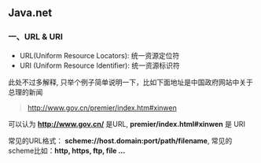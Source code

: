 ## Java.net

### 一、URL & URI

* URL(Uniform  Resource Locators): 统一资源定位符
* URI (Uniform  Resource Identifier): 统一资源标识符

此处不过多解释, 只举个例子简单说明一下，比如下面地址是中国政府网站中关于总理的新闻 

>  http://www.gov.cn/premier/index.htm#xinwen

可以认为 **http://www.gov.cn/** 是URL,  **premier/index.html#xinwen** 是 URI

常见的URL格式： **scheme://host.domain:port/path/filename**, 常见的scheme比如：**http, https, ftp, file ...**  
